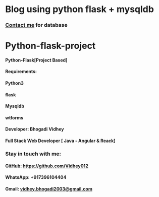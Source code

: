 
# Blog using python flask + mysqldb
### [Contact me](mailto:vidhey.bhogadi2003@gmail.com) for database

# Python-flask-project
#### Python-Flask[Project Based]
#### Requirements: 
#### Python3
#### flask
#### Mysqldb
#### wtforms
#### 
#### Developer: Bhogadi Vidhey
#### Full Stack Web Developer [ Java - Angular & Reack]
### Stay in touch with me: 
#### GitHub: https://github.com/Vidhey012
#### WhatsApp: +917396104404
#### Gmail: vidhey.bhogadi2003@gmail.com 


